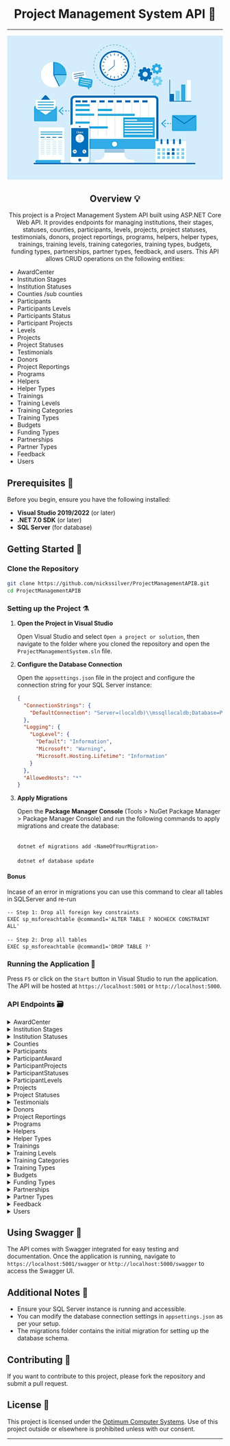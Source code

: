 

<div align="center">
   
# Project Management System API :construction_worker:
</div>
<hr>

![GitHub Logo](./image/pms.jpeg)
<div align="center">

## Overview :bulb:

This project is a Project Management System API built using ASP.NET Core Web API. It provides endpoints for managing institutions, their stages, statuses, counties, participants, levels, projects, project statuses, testimonials, donors, project reportings, programs, helpers, helper types, trainings, training levels, training categories, training types, budgets, funding types, partnerships, partner types, feedback, and users. This API allows CRUD operations on the following entities:
</div>

- AwardCenter
- Institution Stages
- Institution Statuses
- Counties /sub counties
- Participants
- Participants Levels
- Participants Status
- Participant Projects
- Levels
- Projects
- Project Statuses
- Testimonials
- Donors
- Project Reportings
- Programs
- Helpers
- Helper Types
- Trainings
- Training Levels
- Training Categories
- Training Types
- Budgets
- Funding Types
- Partnerships
- Partner Types
- Feedback
- Users

## Prerequisites :monocle_face:

Before you begin, ensure you have the following installed:
- **Visual Studio 2019/2022** (or later)
- **.NET 7.0 SDK** (or later)
- **SQL Server** (for database)

## Getting Started :rocket:

### Clone the Repository

```bash
git clone https://github.com/nickssilver/ProjectManagementAPIB.git
cd ProjectManagementAPIB
```

### Setting up the Project :alembic:

1. **Open the Project in Visual Studio**

   Open Visual Studio and select `Open a project or solution`, then navigate to the folder where you cloned the repository and open the `ProjectManagementSystem.sln` file.

2. **Configure the Database Connection**

   Open the `appsettings.json` file in the project and configure the connection string for your SQL Server instance:

   ```json
   {
     "ConnectionStrings": {
       "DefaultConnection": "Server=(localdb)\\mssqllocaldb;Database=ProjectManagementDB;Trusted_Connection=True;MultipleActiveResultSets=true"
     },
     "Logging": {
       "LogLevel": {
         "Default": "Information",
         "Microsoft": "Warning",
         "Microsoft.Hosting.Lifetime": "Information"
       }
     },
     "AllowedHosts": "*"
   }
   ```

3. **Apply Migrations**

   Open the **Package Manager Console** (Tools > NuGet Package Manager > Package Manager Console) and run the following commands to apply migrations and create the database:

   ```bash

   dotnet ef migrations add <NameOfYourMigration>

   dotnet ef database update

   ```
#### Bonus
Incase of an error in migrations you can use this command to clear all tables in SQLServer and re-run

```
-- Step 1: Drop all foreign key constraints
EXEC sp_msforeachtable @command1='ALTER TABLE ? NOCHECK CONSTRAINT ALL'

-- Step 2: Drop all tables
EXEC sp_msforeachtable @command1='DROP TABLE ?'
```

### Running the Application :truck:

Press `F5` or click on the `Start` button in Visual Studio to run the application. The API will be hosted at `https://localhost:5001` or `http://localhost:5000`.

### API Endpoints :card_file_box:

<details>
  <summary>AwardCenter</summary>

- **GET /api/AwardCenter**: Retrieve all institutions
- **GET /api/AwardCenter/{id}**: Retrieve a specific institution by ID
- **POST /api/AwardCenter**: Create a new institution
- **PUT /api/AwardCenter/{id}**: Update an existing institution by ID
- **DELETE /api/AwardCenter/{id}**: Delete an institution by ID
</details>

<details>
  <summary>Institution Stages</summary>

- **GET /api/InstitutionStages**: Retrieve all institution stages
- **GET /api/InstitutionStages/{id}**: Retrieve a specific institution stage by ID
- **POST /api/InstitutionStages**: Create a new institution stage
- **PUT /api/InstitutionStages/{id}**: Update an existing institution stage by ID
- **DELETE /api/InstitutionStages/{id}**: Delete an institution stage by ID
</details>
<details>
  <summary>Institution Statuses</summary>

- **GET /api/InstitutionStatuses**: Retrieve all institution statuses
- **GET /api/InstitutionStatuses/{id}**: Retrieve a specific institution status by ID
- **POST /api/InstitutionStatuses**: Create a new institution status
- **PUT /api/InstitutionStatuses/{id}**: Update an existing institution status by ID
- **DELETE /api/InstitutionStatuses/{id}**: Delete an institution status by ID
</details>
<details>
  <summary>Counties</summary>

- **GetCounties**: Retrieves a list of all counties.
- **GetCounty**: Retrieves a specific county by its ID.
- **GetSubCountiesByCountyId**: Retrieves all subcounties under a specific county.
- **PostCounty**: Adds a new county.
- **PutCounty**: Updates an existing county.
- **DeleteCounty**: Deletes a county by its ID.
- **CountyExists**: Checks if a county exists by its ID.
</details>
<details>
  <summary>Participants</summary>

- **GET /api/Participants**: Retrieve all participants
- **GET /api/Participants/{id}**: Retrieve a specific participant by ID
- **POST /api/Participants**: Create a new participant
- **PUT /api/Participants/{id}**: Update an existing participant by ID
- **DELETE /api/Participants/{id}**: Delete a participant by ID
</details>

<details>
  <summary>ParticipantAward </summary>

- GetParticipantAwards: Retrieves all participant awards.
- GetParticipantAward: Retrieves a participant award by its AwardID.
- PostParticipantAward: Creates a new participant award.
- PutParticipantAward: Updates an existing participant award by its AwardID.
- DeleteParticipantAward: Deletes a participant award by its AwardID.

  </details>

<details>
  <summary>ParticipantProjects</summary>

- GetParticipantProjects: Retrieves all participant projects.
- GetParticipantProject: Retrieves a participant project by its ParticipantID.
- PostParticipantProject: Creates a new participant project.
- PutParticipantProject: Updates an existing participant project by its ParticipantID.
- DeleteParticipantProject: Deletes a participant project by its ParticipantID.
  </details>

  
<details>
  <summary>ParticipantStatuses</summary>

- GetParticipantStatuses: Retrieves all participant statuses.
- GetParticipantStatus: Retrieves a participant status by its StatusID.
- PostParticipantStatus: Creates a new participant status.
- PutParticipantStatus: Updates an existing participant status by its StatusID.
- DeleteParticipantStatus: Deletes a participant status by its StatusID.
  </details>

<details>
  <summary>ParticipantLevels</summary>

- **GET /api/Levels**: Retrieve all levels
- **GET /api/Levels/{id}**: Retrieve a specific level by ID
- **POST /api/Levels**: Create a new level
- **PUT /api/Levels/{id}**: Update an existing level by ID
- **DELETE /api/Levels/{id}**: Delete a level by ID
</details>
<details>
  <summary>Projects</summary>

- **GET /api/Projects**: Retrieve all projects
- **GET /api/Projects/{id}**: Retrieve a specific project by ID
- **POST /api/Projects**: Create a new project
- **PUT /api/Projects/{id}**: Update an existing project by ID
- **DELETE /api/Projects/{id}**: Delete a project by ID
</details>
<details>
  <summary>Project Statuses</summary>

- **GET /api/ProjectStatuses**: Retrieve all project statuses
- **GET /api/ProjectStatuses/{id}**: Retrieve a specific project status by ID
- **POST /api/ProjectStatuses**: Create a new project status
- **PUT /api/ProjectStatuses/{id}**: Update an existing project status by ID
- **DELETE /api/ProjectStatuses/{id}**: Delete a project status by ID
</details>
<details>
  <summary>Testimonials</summary>

- **GET /api/Testimonials**: Retrieve all testimonials
- **GET /api/Testimonials/{id}**: Retrieve a specific testimonial by ID
- **POST /api/Testimonials**: Create a new testimonial
- **PUT /api/Testimonials/{id}**: Update an existing testimonial by ID
- **DELETE /api/Testimonials/{id}**: Delete a testimonial by ID
</details>
<details>
  <summary>Donors</summary>

- **GET /api/Donors**: Retrieve all donors
- **GET /api/Donors/{id}**: Retrieve a specific donor by ID
- **POST /api/Donors**: Create a new donor
- **PUT /api/Donors/{id}**: Update an existing donor by ID
- **DELETE /api/Donors/{id}**: Delete a donor by ID
</details>
<details>
  <summary>Project Reportings</summary>

- **GET /api/ProjectReportings**: Retrieve all project reportings
- **GET /api/ProjectReportings/{id}**: Retrieve a specific project reporting by ID
- **POST /api/ProjectReportings**: Create a new project reporting
- **PUT /api/ProjectReportings/{id}**: Update an existing project reporting by ID
- **DELETE /api/ProjectReportings/{id}**: Delete a project reporting by ID
</details>
<details>
  <summary>Programs</summary>

- **GET /api/Programs**: Retrieve all programs
- **GET /api/Programs/{id}**: Retrieve a specific program by ID
- **POST /api/Programs**: Create a new program
- **PUT /api/Programs/{id}**: Update an existing program by ID
- **DELETE /api/Programs/{id}**: Delete a program by ID
</details>
<details>
  <summary>Helpers</summary>

- **GET /api/Helpers**: Retrieve all helpers
- **GET /api/Helpers/{id}**: Retrieve a specific helper by ID
- **POST /api/Helpers**: Create a new helper
- **PUT /api/Helpers/{id}**: Update an existing helper by ID
- **DELETE /api/Helpers/{id}**: Delete a helper by ID
</details>
<details>
  <summary>Helper Types</summary>

- **GET /api/HelperTypes**: Retrieve all helper types
- **GET /api/HelperTypes/{id}**: Retrieve a specific helper type by ID
- **POST /api/HelperTypes**: Create a new helper type
- **PUT /api/HelperTypes/{id}**: Update an existing helper type by ID
- **DELETE /api/HelperTypes/{id}**: Delete a helper type by ID
</details>
<details>
  <summary>Trainings</summary>

- **GET /api/Trainings**: Retrieve all trainings
- **GET /api/Trainings/{id}**: Retrieve a specific training by ID
- **POST /api/Trainings**: Create a new training
- **PUT /api/Trainings/{id}**: Update an existing training by ID
- **DELETE /api/Trainings/{id}**: Delete a training by ID
</details>
<details>
  <summary>Training Levels</summary>

- **GET /api/TrainingLevels**: Retrieve all training levels
- **GET /api/TrainingLevels/{id}**: Retrieve a specific training level by ID
- **POST /api/TrainingLevels**: Create a new training level
- **PUT /api/TrainingLevels/{id}**: Update an existing training level by ID
- **DELETE /api/TrainingLevels/{id}**: Delete a training level by ID
</details>
<details>
  <summary>Training Categories</summary>

- **GET /api/TrainingCategories**: Retrieve all training categories
- **GET /api/TrainingCategories/{id}**: Retrieve a specific training category by ID
- **POST /api/TrainingCategories**: Create a new training category
- **PUT /api/TrainingCategories/{id}**: Update an existing training category by ID
- **DELETE /api/TrainingCategories/{id}**: Delete a training category by ID
</details>
<details>
  <summary>Training Types</summary>

- **GET /api/TrainingTypes**: Retrieve all training types
- **GET /api/TrainingTypes/{id}**: Retrieve a specific training type by ID
- **POST /api/TrainingTypes**: Create a new training type
- **PUT /api/TrainingTypes/{id}**: Update an existing training type by ID
- **DELETE /api/TrainingTypes/{id}**: Delete a training type by ID
</details>
<details>
  <summary>Budgets</summary>

- **GET /api/Budgets**: Retrieve all budgets
- **GET /api/Budgets/{id}**: Retrieve a specific budget by ID
- **POST /api/Budgets**: Create a new budget
- **PUT /api/Budgets/{id}**: Update an existing budget by ID
- **DELETE /api/Budgets/{id}**: Delete a budget by ID
</details>
<details>
  <summary>Funding Types</summary>

- **GET /api/FundingTypes**: Retrieve all funding types
- **GET /api/FundingTypes/{id}**: Retrieve a specific funding type by ID
- **POST /api/FundingTypes**: Create a new funding type
- **PUT /api/FundingTypes/{id}**: Update an existing funding type by ID
- **DELETE /api/FundingTypes/{id}**: Delete a funding type by ID
</details>
<details>
  <summary>Partnerships</summary>

- **GET /api/Partnerships**: Retrieve all partnerships
- **GET /api/Partnerships/{id}**: Retrieve a specific partnership by ID
- **POST /api/Partnerships**: Create a new partnership
- **PUT /api/Partnerships/{id}**: Update an existing partnership
- **DELETE /api/Partnerships/{id}**: Delete a partnership
</details>
<details>
  <summary>Partner Types</summary>

- **GET /api/PartnerTypes**: Retrieve all partner types
- **GET /api/PartnerTypes/{id}**: Retrieve a specific partner type by ID
- **POST /api/PartnerTypes**: Create a new partner type
- **PUT /api/PartnerTypes/{id}**: Update an existing partner type
- **DELETE /api/PartnerTypes/{id}**: Delete a partner type
</details>
<details>
  <summary>Feedback</summary>

- **GET /api/Feedback**: Retrieve all feedback entries
- **GET /api/Feedback/{id}**: Retrieve a specific feedback entry by ID
- **POST /api/Feedback**: Create a new feedback entry
- **PUT /api/Feedback/{id}**: Update an existing feedback entry by ID
- **DELETE /api/Feedback/{id}**: Delete a feedback entry by ID
</details>
<details>
  <summary>Users</summary>

- **GET /api/Users**: Retrieve all user entries
- **GET /api/Users/{username}**: Retrieve a specific user entry by username
- **POST /api/Users**: Create a new user entry
- **PUT /api/Users/{username}**: Update an existing user entry by username
- **DELETE /api/Users/{username}**: Delete a user entry by username
</details>



## Using Swagger :test_tube:

The API comes with Swagger integrated for easy testing and documentation. Once the application is running, navigate to `https://localhost:5001/swagger` or `http://localhost:5000/swagger` to access the Swagger UI.

## Additional Notes :memo:

- Ensure your SQL Server instance is running and accessible.
- You can modify the database connection settings in `appsettings.json` as per your setup.
- The migrations folder contains the initial migration for setting up the database schema.

## Contributing :busts_in_silhouette:

If you want to contribute to this project, please fork the repository and submit a pull request.

## License :page_facing_up:

This project is licensed under the [Optimum Computer Systems](https://optimumsystems.co.ke/). Use of this project outside or elsewhere is prohibited unless with our consent.

---
